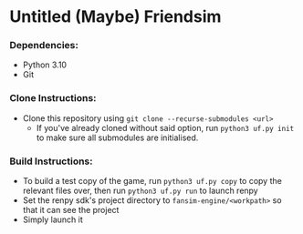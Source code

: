 # Untitled (Maybe) Friendsim

### Dependencies:
- Python 3.10
- Git

### Clone Instructions:
- Clone this repository using `git clone --recurse-submodules <url>`
  - If you've already cloned without said option, run `python3 uf.py init` to make sure all submodules are initialised.

### Build Instructions:
- To build a test copy of the game, run `python3 uf.py copy` to copy the relevant files over, then run `python3 uf.py run` to launch renpy
- Set the renpy sdk's project directory to `fansim-engine/<workpath>` so that it can see the project
- Simply launch it

